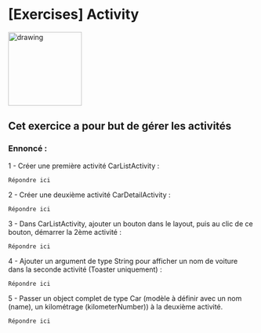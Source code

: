 # [Exercises] Activity

<img src="../../art/oclogo.png" alt="drawing" width="150"/>

## Cet exercice a pour but de gérer les activités

### Ennoncé :

1 - Créer une première activité CarListActivity :

```
Répondre ici
```

2 -  Créer une deuxième activité CarDetailActivity :

```
Répondre ici
```

3 - Dans CarListActivity, ajouter un bouton dans le layout, puis au clic de ce bouton, démarrer la 2ème activité :

```
Répondre ici
```

4 - Ajouter un argument de type String pour afficher un nom de voiture dans la seconde activité (Toaster uniquement) :

```
Répondre ici
```

5 - Passer un object complet de type Car (modèle à définir avec un nom (name), un kilométrage (kilometerNumber)) à la deuxième activité.

```
Répondre ici
```
